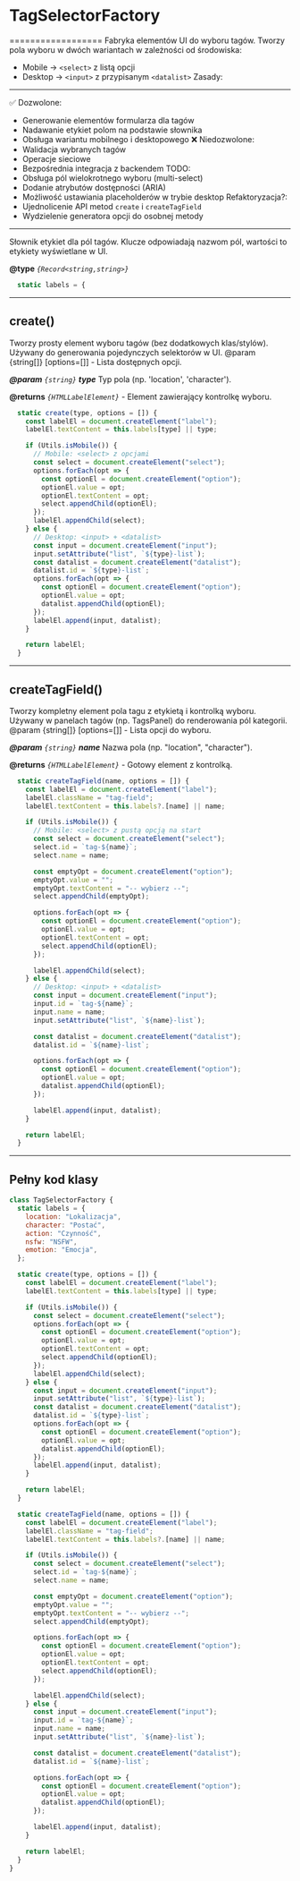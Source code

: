 # TagSelectorFactory

==================
Fabryka elementów UI do wyboru tagów.
Tworzy pola wyboru w dwóch wariantach w zależności od środowiska:
 - Mobile → `<select>` z listą opcji
 - Desktop → `<input>` z przypisanym `<datalist>`
Zasady:
-------
✅ Dozwolone:
  - Generowanie elementów formularza dla tagów
  - Nadawanie etykiet polom na podstawie słownika
  - Obsługa wariantu mobilnego i desktopowego
❌ Niedozwolone:
  - Walidacja wybranych tagów
  - Operacje sieciowe
  - Bezpośrednia integracja z backendem
TODO:
  - Obsługa pól wielokrotnego wyboru (multi-select)
  - Dodanie atrybutów dostępności (ARIA)
  - Możliwość ustawiania placeholderów w trybie desktop
Refaktoryzacja?:
  - Ujednolicenie API metod `create` i `createTagField`
  - Wydzielenie generatora opcji do osobnej metody

---

Słownik etykiet dla pól tagów.
Klucze odpowiadają nazwom pól, wartości to etykiety wyświetlane w UI.

**@type** *`{Record<string,string>}`*

```javascript
  static labels = {
```

---

## create()

Tworzy prosty element wyboru tagów (bez dodatkowych klas/stylów).
Używany do generowania pojedynczych selektorów w UI.
@param {string[]} [options=[]] - Lista dostępnych opcji.

**_@param_** *`{string}`* _**type**_  Typ pola (np. 'location', 'character').

**@returns** *`{HTMLLabelElement}`*  - Element <label> zawierający kontrolkę wyboru.

```javascript
  static create(type, options = []) {
    const labelEl = document.createElement("label");
    labelEl.textContent = this.labels[type] || type;

    if (Utils.isMobile()) {
      // Mobile: <select> z opcjami
      const select = document.createElement("select");
      options.forEach(opt => {
        const optionEl = document.createElement("option");
        optionEl.value = opt;
        optionEl.textContent = opt;
        select.appendChild(optionEl);
      });
      labelEl.appendChild(select);
    } else {
      // Desktop: <input> + <datalist>
      const input = document.createElement("input");
      input.setAttribute("list", `${type}-list`);
      const datalist = document.createElement("datalist");
      datalist.id = `${type}-list`;
      options.forEach(opt => {
        const optionEl = document.createElement("option");
        optionEl.value = opt;
        datalist.appendChild(optionEl);
      });
      labelEl.append(input, datalist);
    }

    return labelEl;
  }
```

---

## createTagField()

Tworzy kompletny element pola tagu z etykietą i kontrolką wyboru.
Używany w panelach tagów (np. TagsPanel) do renderowania pól kategorii.
@param {string[]} [options=[]] - Lista opcji do wyboru.

**_@param_** *`{string}`* _**name**_  Nazwa pola (np. "location", "character").

**@returns** *`{HTMLLabelElement}`*  - Gotowy element <label> z kontrolką.

```javascript
  static createTagField(name, options = []) {
    const labelEl = document.createElement("label");
    labelEl.className = "tag-field";
    labelEl.textContent = this.labels?.[name] || name;

    if (Utils.isMobile()) {
      // Mobile: <select> z pustą opcją na start
      const select = document.createElement("select");
      select.id = `tag-${name}`;
      select.name = name;

      const emptyOpt = document.createElement("option");
      emptyOpt.value = "";
      emptyOpt.textContent = "-- wybierz --";
      select.appendChild(emptyOpt);

      options.forEach(opt => {
        const optionEl = document.createElement("option");
        optionEl.value = opt;
        optionEl.textContent = opt;
        select.appendChild(optionEl);
      });

      labelEl.appendChild(select);
    } else {
      // Desktop: <input> + <datalist>
      const input = document.createElement("input");
      input.id = `tag-${name}`;
      input.name = name;
      input.setAttribute("list", `${name}-list`);

      const datalist = document.createElement("datalist");
      datalist.id = `${name}-list`;

      options.forEach(opt => {
        const optionEl = document.createElement("option");
        optionEl.value = opt;
        datalist.appendChild(optionEl);
      });

      labelEl.append(input, datalist);
    }

    return labelEl;
  }
```

---

## Pełny kod klasy
```javascript
class TagSelectorFactory {
  static labels = {
    location: "Lokalizacja",
    character: "Postać",
    action: "Czynność",
    nsfw: "NSFW",
    emotion: "Emocja",
  };

  static create(type, options = []) {
    const labelEl = document.createElement("label");
    labelEl.textContent = this.labels[type] || type;

    if (Utils.isMobile()) {
      const select = document.createElement("select");
      options.forEach(opt => {
        const optionEl = document.createElement("option");
        optionEl.value = opt;
        optionEl.textContent = opt;
        select.appendChild(optionEl);
      });
      labelEl.appendChild(select);
    } else {
      const input = document.createElement("input");
      input.setAttribute("list", `${type}-list`);
      const datalist = document.createElement("datalist");
      datalist.id = `${type}-list`;
      options.forEach(opt => {
        const optionEl = document.createElement("option");
        optionEl.value = opt;
        datalist.appendChild(optionEl);
      });
      labelEl.append(input, datalist);
    }

    return labelEl;
  }

  static createTagField(name, options = []) {
    const labelEl = document.createElement("label");
    labelEl.className = "tag-field";
    labelEl.textContent = this.labels?.[name] || name;

    if (Utils.isMobile()) {
      const select = document.createElement("select");
      select.id = `tag-${name}`;
      select.name = name;

      const emptyOpt = document.createElement("option");
      emptyOpt.value = "";
      emptyOpt.textContent = "-- wybierz --";
      select.appendChild(emptyOpt);

      options.forEach(opt => {
        const optionEl = document.createElement("option");
        optionEl.value = opt;
        optionEl.textContent = opt;
        select.appendChild(optionEl);
      });

      labelEl.appendChild(select);
    } else {
      const input = document.createElement("input");
      input.id = `tag-${name}`;
      input.name = name;
      input.setAttribute("list", `${name}-list`);

      const datalist = document.createElement("datalist");
      datalist.id = `${name}-list`;

      options.forEach(opt => {
        const optionEl = document.createElement("option");
        optionEl.value = opt;
        datalist.appendChild(optionEl);
      });

      labelEl.append(input, datalist);
    }

    return labelEl;
  }
}
```